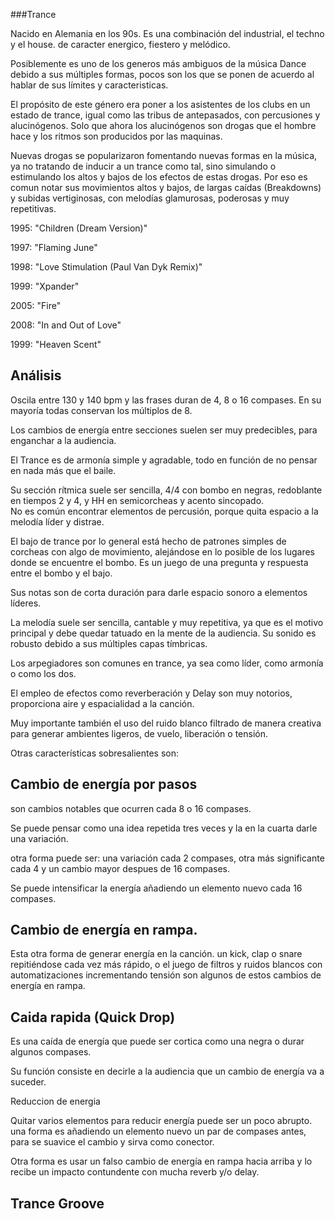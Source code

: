 
###Trance

Nacido en Alemania en los 90s. Es una combinación del industrial, el techno y el house. de caracter energico, fiestero y melódico.   

Posiblemente es uno de los generos más ambiguos de la música Dance debido a sus múltiples formas, pocos son los que se ponen de acuerdo al hablar de sus límites y caracteristicas.  

El propósito de este género era poner a los asistentes de los clubs en un estado de trance, igual como las tribus de antepasados, con percusiones y alucinógenos.  Solo que ahora los alucinógenos son drogas que el hombre hace y los ritmos son producidos por las maquinas.    

Nuevas drogas se popularizaron fomentando nuevas formas en la música, ya no tratando de inducir a un trance como tal, sino simulando o estimulando los altos y bajos de los efectos de estas drogas.
Por eso es comun notar sus movimientos altos y bajos, de largas caídas (Breakdowns) y subidas vertiginosas, con melodías glamurosas, poderosas y muy repetitivas.  


    




1995: "Children (Dream Version)"

1997: "Flaming June"

1998: "Love Stimulation (Paul Van Dyk Remix)"

1999: "Xpander"

2005: "Fire"

2008: "In and Out of Love"

1999: "Heaven Scent"

## Análisis

Oscila entre 130 y 140 bpm y las frases duran de  4, 8 o 16 compases. En su mayoría todas conservan los múltiplos de 8.  

Los cambios de energía entre secciones suelen ser muy predecibles, para enganchar a la audiencia.

El Trance es de armonía simple y agradable, todo en función de no pensar en nada más que el baile.


Su sección rítmica suele ser sencilla, 4/4 con bombo en negras, redoblante en tiempos 2 y 4, y HH en semicorcheas y acento sincopado.  
No es común encontrar elementos de percusión, porque quita espacio a la melodía líder y distrae.   

El bajo de trance por lo general está hecho de patrones simples de corcheas con algo de movimiento, alejándose en lo posible de los lugares donde se encuentre el bombo. Es un juego de una pregunta y respuesta entre el bombo y el bajo.  

Sus notas son de corta duración para darle espacio sonoro a elementos líderes.    


La melodía suele ser sencilla, cantable y muy repetitiva, ya que es el motivo principal y debe quedar tatuado en la mente de la audiencia. Su sonido es robusto debido a sus múltiples capas tímbricas.   

Los arpegiadores son comunes en trance,  ya sea como líder, como armonía o como los dos.   

El empleo de efectos como reverberación y Delay son muy notorios,  proporciona aire y espacialidad a la canción.  

Muy importante también el uso del ruido blanco filtrado de manera creativa para generar ambientes ligeros, de vuelo, liberación o tensión.   

Otras características sobresalientes son: 

## Cambio de energía por pasos

son cambios notables que ocurren cada 8 o 16 compases.

Se puede pensar como una idea repetida tres veces y la en la cuarta darle una variación.

otra forma puede ser: una variación cada 2 compases, otra más significante cada 4 y un cambio mayor despues de 16 compases.

Se puede intensificar la energía añadiendo un elemento nuevo cada 16 compases.

## Cambio de energía en rampa.

Esta otra forma de generar energía en la canción. un kick, clap  o snare repitiéndose cada vez más rápido, o el juego de filtros y ruidos blancos con automatizaciones incrementando tensión son algunos de estos cambios de energía en rampa.

## Caida rapida (Quick Drop)

Es una caída de energía que puede ser cortica como una negra o durar algunos compases.

Su función consiste en decirle a la audiencia que un cambio de energía va a suceder.

Reduccion de energia

Quitar varios elementos para reducir energía puede ser un poco abrupto. una forma es añadiendo un elemento nuevo un par de compases antes, para se suavice el cambio y sirva como conector.

Otra forma es usar un falso cambio de energía en rampa hacia arriba y lo recibe un impacto contundente con mucha reverb y/o delay.


## Trance Groove






